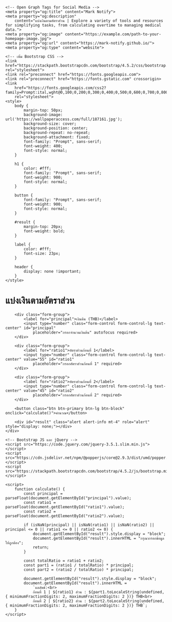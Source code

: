 <html lang="en">

<head>
    <meta charset="UTF-8">
    <meta name="viewport" content="width=device-width, initial-scale=1.0">
    <title>MARK | แบ่งเงินตามอัตราส่วน</title>
    <!-- Basic SEO Meta Tags -->
    <meta name="description"
        content="Mark Notify - A collection of tools, apps, and resources designed to make your digital life easier, from OT calculators to medical tools.">
    <meta name="keywords" content="Mark Notify, Digital tools, OT calculator, Medical tools, Resources">
    <meta name="robots" content="index, follow">
    <meta name="author" content="Mark Notify">

    <!-- Open Graph Tags for Social Media -->
    <meta property="og:title" content="Mark Notify">
    <meta property="og:description"
        content="แบ่งเงินตามอัตราส่วน | Explore a variety of tools and resources for simplifying tasks, from calculating overtime to managing medical data.">
    <meta property="og:image" content="https://example.com/path-to-your-homepage-image.jpg">
    <meta property="og:url" content="https://mark-notify.github.io/">
    <meta property="og:type" content="website">

    <!-- เพิ่ม Bootstrap CSS -->
    <link href="https://stackpath.bootstrapcdn.com/bootstrap/4.5.2/css/bootstrap.min.css" rel="stylesheet">
    <link rel="preconnect" href="https://fonts.googleapis.com">
    <link rel="preconnect" href="https://fonts.gstatic.com" crossorigin>
    <link
        href="https://fonts.googleapis.com/css2?family=Prompt:ital,wght@0,100;0,200;0,300;0,400;0,500;0,600;0,700;0,800;0,900;1,100;1,200;1,300;1,400;1,500;1,600;1,700;1,800;1,900&display=swap"
        rel="stylesheet">
    <style>
        body {
            margin-top: 50px;
            background-image: url('https://wallpaperaccess.com/full/187161.jpg');
            background-size: cover;
            background-position: center;
            background-repeat: no-repeat;
            background-attachment: fixed;
            font-family: "Prompt", sans-serif;
            font-weight: 400;
            font-style: normal;
        }

        h1 {
            color: #fff;
            font-family: "Prompt", sans-serif;
            font-weight: 900;
            font-style: normal;
        }

        button {
            font-family: "Prompt", sans-serif;
            font-weight: 900;
            font-style: normal;
        }

        #result {
            margin-top: 20px;
            font-weight: bold;
        }

        label {
            color: #fff;
            font-size: 23px;
        }

        header {
            display: none !important;
        }
    </style>
</head>

<body>
    <div class="container">
        <h1 class="text-center mb-4">แบ่งเงินตามอัตราส่วน</h1>

        <div class="form-group">
            <label for="principal">เงินต้น (THB)</label>
            <input type="number" class="form-control form-control-lg text-center" id="principal"
                placeholder="กรอกจำนวนเงินต้น" autofocus required>
        </div>

        <div class="form-group">
            <label for="ratio1">อัตราส่วนก้อนที่ 1</label>
            <input type="number" class="form-control form-control-lg text-center" value="55" id="ratio1"
                placeholder="กรอกอัตราส่วนก้อนที่ 1" required>
        </div>

        <div class="form-group">
            <label for="ratio2">อัตราส่วนก้อนที่ 2</label>
            <input type="number" class="form-control form-control-lg text-center" value="45" id="ratio2"
                placeholder="กรอกอัตราส่วนก้อนที่ 2" required>
        </div>

        <button class="btn btn-primary btn-lg btn-block" onclick="calculate()">คำนวณ</button>

        <div id="result" class="alert alert-info mt-4" role="alert" style="display: none;"></div>
    </div>

    <!-- Bootstrap JS และ jQuery -->
    <script src="https://code.jquery.com/jquery-3.5.1.slim.min.js"></script>
    <script src="https://cdn.jsdelivr.net/npm/@popperjs/core@2.9.3/dist/umd/popper.min.js"></script>
    <script src="https://stackpath.bootstrapcdn.com/bootstrap/4.5.2/js/bootstrap.min.js"></script>

    <script>
        function calculate() {
            const principal = parseFloat(document.getElementById("principal").value);
            const ratio1 = parseFloat(document.getElementById("ratio1").value);
            const ratio2 = parseFloat(document.getElementById("ratio2").value);

            if (isNaN(principal) || isNaN(ratio1) || isNaN(ratio2) || principal <= 0 || ratio1 <= 0 || ratio2 <= 0) {
                document.getElementById("result").style.display = "block";
                document.getElementById("result").innerHTML = "กรุณากรอกข้อมูลให้ถูกต้อง";
                return;
            }

            const totalRatio = ratio1 + ratio2;
            const part1 = (ratio1 / totalRatio) * principal;
            const part2 = (ratio2 / totalRatio) * principal;

            document.getElementById("result").style.display = "block";
            document.getElementById("result").innerHTML =
                `ผลลัพธ์:<br> 
                ก้อนที่ 1 | ${ratio1} ส่วน : ${part1.toLocaleString(undefined, { minimumFractionDigits: 2, maximumFractionDigits: 2 })} THB<br> 
                ก้อนที่ 2 | ${ratio2} ส่วน : ${part2.toLocaleString(undefined, { minimumFractionDigits: 2, maximumFractionDigits: 2 })} THB`;
        }
    </script>
</body>

</html>

